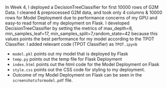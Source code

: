 In Week 4, I deployed a DecisionTreeClassifier for first 10000 rows of G2M Data. I cleaned & preprocessed G2M data, 
and took only 4 columns & 10000 rows for Model Deployment due to performance concerns of my GPU and easy-to read format of my deployment on Flask.
I developed DecisionTreeClassifier by setting the metrics of max_depth=8, min_samples_leaf=17, min_samples_split=7,random_state=42 because
this values points the best performance for my model according to the TPOT Classifier. I added relevant code (TPOT Classifier) as `TPOT.ipynb`
* `model.pkl` points out my model that is deployed by Flask
* `temp.py` points out the temp file for Flask Deployment
* `index.html` points out the html code for the Model Deployment on Flask
* `style.css` points out the CSS code for styling to my deployment. 
* Outcome of my Model Deployment on Flask can be seen in the `screenshotsformodel.pdf` file.
